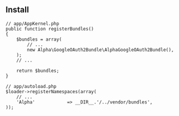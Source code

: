 
## Install


    // app/AppKernel.php
    public function registerBundles()
    {
        $bundles = array(
            // ...
            new Alpha\GoogleOAuth2Bundle\AlphaGoogleOAuth2Bundle(),
        );
        // ...
    
        return $bundles;
    }

    // app/autoload.php
    $loader->registerNamespaces(array(
        // ...
        'Alpha'            => __DIR__.'/../vendor/bundles',
    ));


